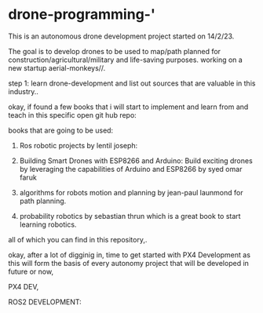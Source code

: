 # drone-programming-'

This is an autonomous drone development project started on 14/2/23.

The goal is to develop drones to be used to map/path planned for construction/agricultural/military and life-saving purposes. working on a new startup aerial-monkeys//.

step 1: learn drone-development and list out sources that  are valuable in this industry..
 
okay, if found a few books that i will start to implement and learn from and teach in this specific open git hub repo:

books that are going to be used:
1. Ros robotic projects by lentil joseph: 

2. Building Smart Drones with ESP8266 and Arduino: Build exciting drones by leveraging the capabilities of Arduino and ESP8266 by syed omar faruk

3. algorithms for robots motion and planning by jean-paul launmond for path planning.

4. probability robotics by sebastian thrun which is a great book to start learning robotics. 

all of which you can find in this repository,.

okay, after a lot of digginig in, time to get started with PX4 Development as this will form the basis of every autonomy project that will be developed in future or now,

PX4 DEV,

ROS2 DEVELOPMENT:
